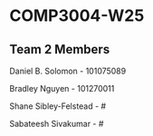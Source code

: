 # COMP3004-W25

## Team 2 Members
Daniel B. Solomon - 101075089

Bradley Nguyen - 101270011

Shane Sibley-Felstead - #

Sabateesh Sivakumar - #

